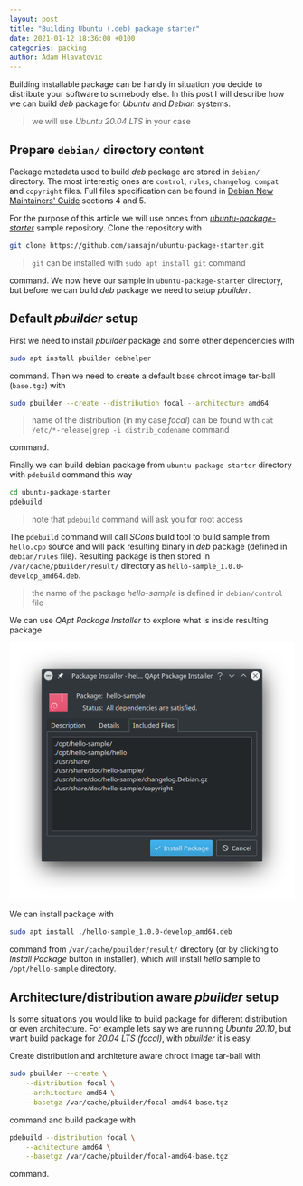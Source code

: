 ```yaml
---
layout: post
title: "Building Ubuntu (.deb) package starter"
date: 2021-01-12 18:36:00 +0100
categories: packing
author: Adam Hlavatovic
---
```


Building installable package can be handy in situation you decide to distribute your software to somebody else. In this post I will describe how we can build *deb* package for *Ubuntu* and *Debian* systems.

> we will use *Ubuntu 20.04 LTS* in your case

## Prepare `debian/` directory content

Package metadata used to build *deb* package are stored in `debian/` directory. The most interestig ones are `control`, `rules`, `changelog`, `compat` and `copyright` files. Full files specification can be found in [Debian New Maintainers' Guide](https://www.debian.org/doc/manuals/maint-guide/index.en.html) sections 4 and 5.

For the purpose of this article we will use onces from [*ubuntu-package-starter*](https://github.com/sansajn/ubuntu-package-starter) sample repository. Clone the repository with

```bash
git clone https://github.com/sansajn/ubuntu-package-starter.git
```

> `git` can be installed with `sudo apt install git` command

command. We now heve our sample in `ubuntu-package-starter` directory, but before we can build *deb* package we need to setup *pbuilder*.


## Default *pbuilder* setup

First we need to install *pbuilder* package and some other dependencies with

```bash
sudo apt install pbuilder debhelper
```

command. Then we need to create a default base chroot image tar-ball (`base.tgz`) with

```bash
sudo pbuilder --create --distribution focal --architecture amd64
```

> name of the distribution (in my case *focal*) can be found with `cat /etc/*-release|grep -i distrib_codename` command

command.

Finally we can build debian package from `ubuntu-package-starter` directory with `pdebuild` command this way 

```bash
cd ubuntu-package-starter
pdebuild
```

> note that `pdebuild` command will ask you for root access

The `pdebuild` command will call *SCons* build tool to build sample from `hello.cpp` source and will pack resulting binary in *deb* package (defined in `debian/rules` file). Resulting package is then stored in `/var/cache/pbuilder/result/` directory as `hello-sample_1.0.0-develop_amd64.deb`.

> the name of the package *hello-sample* is defined in `debian/control` file

We can use *QApt Package Installer* to explore what is inside resulting package

![image](/assets/image/hello-sample-package-files.png "hello-sample package content")


We can install package with

```bash
sudo apt install ./hello-sample_1.0.0-develop_amd64.deb
```

command from `/var/cache/pbuilder/result/` directory (or by clicking to *Install Package* button in installer), which will install *hello* sample to `/opt/hello-sample` directory.


## Architecture/distribution aware *pbuilder* setup

Is some situations you would like to build package for different distribution or even architecture. For example lets say we are running *Ubuntu 20.10*, but want build package for *20.04 LTS (focal)*, with *pbuilder* it is easy.

Create distribution and architeture aware chroot image tar-ball with 

```bash
sudo pbuilder --create \
    --distribution focal \
    --architecture amd64 \
    --basetgz /var/cache/pbuilder/focal-amd64-base.tgz
```

command and build package with

```bash
pdebuild --distribution focal \
    --achitecture amd64 \
    --basetgz /var/cache/pbuilder/focal-amd64-base.tgz
```

command.
